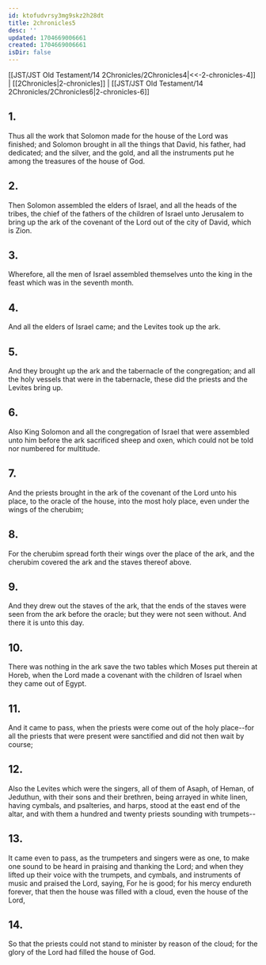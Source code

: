 ```yaml
---
id: ktofudvrsy3mg9skz2h28dt
title: 2chronicles5
desc: ''
updated: 1704669006661
created: 1704669006661
isDir: false
---
```

[[JST/JST Old Testament/14 2Chronicles/2Chronicles4|<<-2-chronicles-4]] | [[2Chronicles|2-chronicles]] | [[JST/JST Old Testament/14 2Chronicles/2Chronicles6|2-chronicles-6]]
## 1.
Thus all the work that Solomon made for the house of the Lord was finished; and Solomon brought in all the things that David, his father, had dedicated; and the silver, and the gold, and all the instruments put he among the treasures of the house of God.
## 2.
Then Solomon assembled the elders of Israel, and all the heads of the tribes, the chief of the fathers of the children of Israel unto Jerusalem to bring up the ark of the covenant of the Lord out of the city of David, which is Zion.
## 3.
Wherefore, all the men of Israel assembled themselves unto the king in the feast which was in the seventh month.
## 4.
And all the elders of Israel came; and the Levites took up the ark.
## 5.
And they brought up the ark and the tabernacle of the congregation; and all the holy vessels that were in the tabernacle, these did the priests and the Levites bring up.
## 6.
Also King Solomon and all the congregation of Israel that were assembled unto him before the ark sacrificed sheep and oxen, which could not be told nor numbered for multitude.
## 7.
And the priests brought in the ark of the covenant of the Lord unto his place, to the oracle of the house, into the most holy place, even under the wings of the cherubim;
## 8.
For the cherubim spread forth their wings over the place of the ark, and the cherubim covered the ark and the staves thereof above.
## 9.
And they drew out the staves of the ark, that the ends of the staves were seen from the ark before the oracle; but they were not seen without. And there it is unto this day.
## 10.
There was nothing in the ark save the two tables which Moses put therein at Horeb, when the Lord made a covenant with the children of Israel when they came out of Egypt.
## 11.
And it came to pass, when the priests were come out of the holy place\--for all the priests that were present were sanctified and did not then wait by course;
## 12.
Also the Levites which were the singers, all of them of Asaph, of Heman, of Jeduthun, with their sons and their brethren, being arrayed in white linen, having cymbals, and psalteries, and harps, stood at the east end of the altar, and with them a hundred and twenty priests sounding with trumpets\--
## 13.
It came even to pass, as the trumpeters and singers were as one, to make one sound to be heard in praising and thanking the Lord; and when they lifted up their voice with the trumpets, and cymbals, and instruments of music and praised the Lord, saying, For he is good; for his mercy endureth forever, that then the house was filled with a cloud, even the house of the Lord,
## 14.
So that the priests could not stand to minister by reason of the cloud; for the glory of the Lord had filled the house of God.

